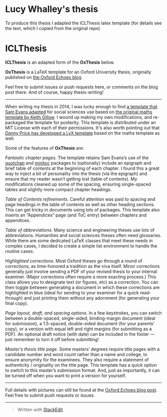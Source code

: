 # Lucy Whalley's thesis

To produce this thesis I adapted the ICLThesis latex template (for details see the text, which I copied from the original repo)

# ICLThesis

**ICLThesis** is an adapted form of the **OxThesis** below.

**OxThesis** is a LaTeX template for an Oxford University thesis, originally published on [the Oxford Echoes blog](https://www.oxfordechoes.com/oxford-thesis-template/).

Feel free to submit issues or push requests here, or comments on the blog post there.  And of course, happy thesis-writing!

---
When writing my thesis in 2014, I was lucky enough to find [a template that Sam Evans adapted](http://evansresearch.org/2010/05/oxford-thesis-latex-template/) for social sciences use based on [the original maths template by Keith Gillow](https://www.maths.ox.ac.uk/members/it/faqs/latex/thesis-class). I wound up making my own modifications, and re-packaged the template for posterity.  This template is distributed under an MIT License with each of their permissions.  It's also worth pointing out that [Danny Price has developed a LyX template](https://github.com/telegraphic/Oxford-LyX-Thesis-Template) based on the maths template as well.

Some of the features of **OxThesis** are:

*Fantastic chapter pages.* The template retains Sam Evans’s use of the [quotchap](https://www.ctan.org/pkg/quotchap?lang=en) and [minitoc](https://www.ctan.org/pkg/minitoc?lang=en) packages to (optionally) include an epigraph and brief table of contents at the beginning of each chapter. I found this a great way to inject a bit of personality into the thesis (via the epigraph) and ensure that my reader wasn’t getting lost (table of contents). My modifications cleaned up some of the spacing, ensuring single-spaced tables and slightly more compact chapter headings.

*Table of Contents refinements.* Careful attention was paid to spacing and page headings in the table of contents as well as other heading sections. This can get tricky in documents using lots of packages. This template also inserts an “Appendices” page (and ToC entry) between chapters and appendices.

*Table of abbreviations.* Many science and engineering theses use lots of abbreviations. Humanities and social sciences theses often need glossaries. While there are some dedicated LaTeX classes that meet these needs in complex cases, I decided to create a simple list environment to handle the routine cases.

*Highlighted corrections.* Most Oxford theses go through a round of corrections, as time-honored a tradition as the viva itself. Minor corrections generally just involve sending a PDF of your revised thesis to your internal examiner. (Major corrections often require a more exacting process.) This class allows you to designate text (or figures, etc) as a correction. You can then toggle between generating a document in which these corrections are highlighted in blue (ideal for sending to your examiner for a quick read-through) and just printing them without any adornment (for generating your final copy).

*Page layout, draft, and spacing options.* In a few keystrokes, you can switch between a double-spaced, single-sided, binding-margin document (ideal for submission), a 1.5-spaced, double-sided document (for your parents’ copy), or a version with equal left and right margins (for submitting as a PDF). An optional draft notice (with date) can be included in the footer — just remember to turn it off before submitting!

*Master’s thesis title page.* Some masters’ degrees require title pages with a candidate number and word count rather than a name and college, to ensure anonymity for the examinees. They also require a statement of authenticity / originality on the title page. This template has a quick option to switch to this master’s submission format. And, just as importantly, it can be turned off when you want to print a version for yourself.

---
Full details with pictures can still be found at the [Oxford Echoes blog post](https://www.oxfordechoes.com/oxford-thesis-template/).  Feel free to submit push requests or issues.

---


> Written with [StackEdit](https://stackedit.io/).
